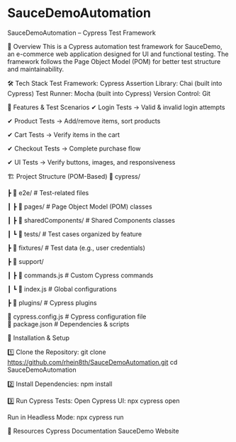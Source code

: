 # SauceDemoAutomation
SauceDemoAutomation – Cypress Test Framework

📌 Overview
This is a Cypress automation test framework for SauceDemo, an e-commerce web application designed for UI and functional testing.
The framework follows the Page Object Model (POM) for better test structure and maintainability.

🛠️ Tech Stack
Test Framework: Cypress
Assertion Library: Chai (built into Cypress)
Test Runner: Mocha (built into Cypress)
Version Control: Git

🎯 Features & Test Scenarios
✔ Login Tests → Valid & invalid login attempts

✔ Product Tests → Add/remove items, sort products

✔ Cart Tests → Verify items in the cart

✔ Checkout Tests → Complete purchase flow

✔ UI Tests → Verify buttons, images, and responsiveness

🏗️ Project Structure (POM-Based)
📂 cypress/

 ┣ 📂 e2e/                  # Test-related files
 
 ┃ ┣ 📂 pages/              # Page Object Model (POM) classes
 
 ┃ ┣ 📂 sharedComponents/   # Shared Components classes
 
 ┃ ┗ 📂 tests/              # Test cases organized by feature
 
 ┣ 📂 fixtures/             # Test data (e.g., user credentials)
 
 ┣ 📂 support/
 
 ┃ ┣ 📂 commands.js         # Custom Cypress commands
 
 ┃ ┗ 📂 index.js            # Global configurations
 
 ┣ 📂 plugins/              # Cypress plugins  
 
📄 cypress.config.js        # Cypress configuration file  
📄 package.json             # Dependencies & scripts  

🚀 Installation & Setup

1️⃣ Clone the Repository:
git clone https://github.com/rhein8th/SauceDemoAutomation.git
cd SauceDemoAutomation

2️⃣ Install Dependencies:
npm install

3️⃣ Run Cypress Tests:
Open Cypress UI:
npx cypress open

Run in Headless Mode:
npx cypress run

🔗 Resources
Cypress Documentation
SauceDemo Website

